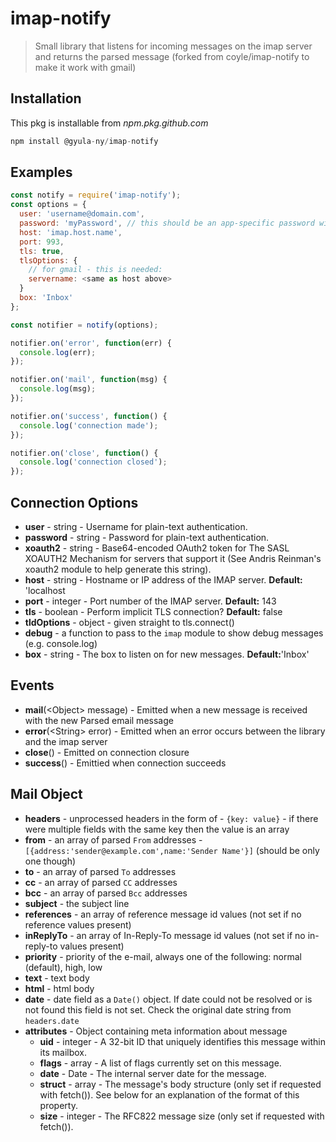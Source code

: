 # imap-notify

> Small library that listens for incoming messages on the imap server and returns the parsed message
> (forked from coyle/imap-notify to make it work with gmail)

## Installation

This pkg is installable from _npm.pkg.github.com_

```javascript
npm install @gyula-ny/imap-notify
```

## Examples

```javascript
const notify = require('imap-notify');
const options = {
  user: 'username@domain.com',
  password: 'myPassword', // this should be an app-specific password with gmail if 2FA is enabled
  host: 'imap.host.name',
  port: 993,
  tls: true,
  tlsOptions: {
    // for gmail - this is needed:
    servername: <same as host above>
  }
  box: 'Inbox'
};

const notifier = notify(options);

notifier.on('error', function(err) {
  console.log(err);
});

notifier.on('mail', function(msg) {
  console.log(msg);
});

notifier.on('success', function() {
  console.log('connection made');
});

notifier.on('close', function() {
  console.log('connection closed');
});
```

## Connection Options

- **user** - string - Username for plain-text authentication.
- **password** - string - Password for plain-text authentication.
- **xoauth2** - string - Base64-encoded OAuth2 token for The SASL XOAUTH2 Mechanism for servers that support it (See Andris Reinman's xoauth2 module to help generate this string).
- **host** - string - Hostname or IP address of the IMAP server. **Default:** 'localhost
- **port** - integer - Port number of the IMAP server. **Default:** 143
- **tls** - boolean - Perform implicit TLS connection? **Default:** false
- **tldOptions** - object - given straight to tls.connect()
- **debug** - a function to pass to the `imap` module to show debug messages (e.g. console.log)
- **box** - string - The box to listen on for new messages. **Default:**'Inbox'

## Events

- **mail**(\<Object> message) - Emitted when a new message is received with the new Parsed email message
- **error**(\<String> error) - Emitted when an error occurs between the library and the imap server
- **close**() - Emitted on connection closure
- **success**() - Emittied when connection succeeds

## Mail Object

- **headers** - unprocessed headers in the form of - `{key: value}` - if there were multiple fields with the same key then the value is an array
- **from** - an array of parsed `From` addresses - `[{address:'sender@example.com',name:'Sender Name'}]` (should be only one though)
- **to** - an array of parsed `To` addresses
- **cc** - an array of parsed `CC` addresses
- **bcc** - an array of parsed `Bcc` addresses
- **subject** - the subject line
- **references** - an array of reference message id values (not set if no reference values present)
- **inReplyTo** - an array of In-Reply-To message id values (not set if no in-reply-to values present)
- **priority** - priority of the e-mail, always one of the following: normal (default), high, low
- **text** - text body
- **html** - html body
- **date** - date field as a `Date()` object. If date could not be resolved or is not found this field is not set. Check the original date string from `headers.date`
- **attributes** - Object containing meta information about message
  - **uid** - integer - A 32-bit ID that uniquely identifies this message within its mailbox.
  - **flags** - array - A list of flags currently set on this message.
  - **date** - Date - The internal server date for the message.
  - **struct** - array - The message's body structure (only set if requested with fetch()). See below for an explanation of the format of this property.
  - **size** - integer - The RFC822 message size (only set if requested with fetch()).
